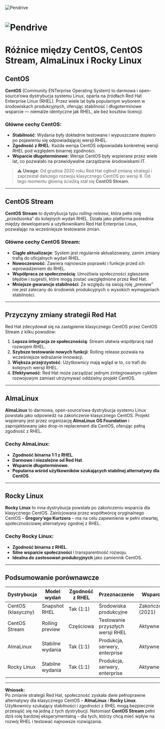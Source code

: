 

![Pendrive](1_04_1_CentOS-CentOSStream.png)
# ![Pendrive](1_04_1_CentOS-CentOSStream.png)

# Różnice między CentOS, CentOS Stream, AlmaLinux i Rocky Linux

## CentOS

**CentOS** (Community ENTerprise Operating System) to darmowa i open-source’owa dystrybucja systemu Linux, oparta na źródłach Red Hat Enterprise Linux (RHEL). Przez wiele lat była popularnym wyborem w środowiskach produkcyjnych, oferując stabilność i długoterminowe wsparcie — niemalże identyczne jak RHEL, ale bez kosztów licencji.

### Główne cechy CentOS:
- **Stabilność**: Wydania były dokładnie testowane i wypuszczane dopiero po pojawieniu się odpowiadającej wersji RHEL.
- **Zgodność z RHEL**: Każda wersja CentOS odpowiadała konkretnej wersji RHEL pod względem binarnej zgodności.
- **Wsparcie długoterminowe**: Wersje CentOS były wspierane przez wiele lat, co pozwalało na przewidywalne zarządzanie środowiskami IT.

> ⚠️ **Uwaga:** Od grudnia 2020 roku Red Hat ogłosił zmianę strategii i zaprzestał dalszego rozwoju klasycznego CentOS po wersji 8. Od tego momentu główną ścieżką stał się **CentOS Stream**.

---

## CentOS Stream

**CentOS Stream** to dystrybucja typu *rolling-release*, która pełni rolę „przedsionka” do kolejnych wydań RHEL. Działa jako platforma pośrednia między deweloperami a użytkownikami Red Hat Enterprise Linux, pozwalając na wcześniejsze testowanie zmian.

### Główne cechy CentOS Stream:
- **Ciągłe aktualizacje**: System jest regularnie aktualizowany, zanim zmiany trafią do oficjalnych wydań RHEL.
- **Nowoczesność**: Zawiera najnowsze poprawki i funkcje przed ich wprowadzeniem do RHEL.
- **Współpraca ze społecznością**: Umożliwia społeczności zgłaszanie błędów i sugestii, które mogą zostać uwzględnione przez Red Hat.
- **Mniejsze gwarancje stabilności**: Ze względu na swoją rolę „preview” nie jest zalecany do środowisk produkcyjnych o wysokich wymaganiach stabilności.

---

## Przyczyny zmiany strategii Red Hat

Red Hat zdecydował się na zastąpienie klasycznego CentOS przez CentOS Stream z kilku powodów:

1. **Lepsza integracja ze społecznością**: Stream ułatwia współpracę nad rozwojem RHEL.
2. **Szybsze testowanie nowych funkcji**: Rolling release pozwala na wcześniejsze wdrażanie innowacji.
3. **Większa przejrzystość**: Użytkownicy mają wgląd w to, co trafi do kolejnych wersji RHEL.
4. **Efektywność**: Red Hat może zarządzać jednym zintegrowanym cyklem rozwojowym zamiast utrzymywać oddzielny projekt CentOS.

---

## AlmaLinux

**AlmaLinux** to darmowa, open-source’owa dystrybucja systemu Linux powstała jako odpowiedź na zakończenie klasycznego CentOS. Projekt wspierany jest przez organizację **AlmaLinux OS Foundation** i zaprojektowany jako drop-in replacement dla CentOS, oferując pełną zgodność z RHEL.

### Cechy AlmaLinux:
- **Zgodność binarna 1:1 z RHEL**.
- **Darmowe i niezależne od Red Hat**.
- **Wsparcie długoterminowe**.
- **Popularna wśród użytkowników szukających stabilnej alternatywy dla CentOS**.

---

## Rocky Linux

**Rocky Linux** to inna dystrybucja powstała po zakończeniu wsparcia dla klasycznego CentOS. Zainicjowana przez współtwórcę oryginalnego CentOS – **Gregory’ego Kurtzera** – ma na celu zapewnienie w pełni otwartej, społecznościowej alternatywy zgodnej z RHEL.

### Cechy Rocky Linux:
- **Zgodność binarna z RHEL**.
- **Silne wsparcie społeczności** i transparentność rozwoju.
- **Idealna do zastosowań produkcyjnych** jako zamiennik CentOS.

---

## Podsumowanie porównawcze

| Dystrybucja     | Model wydań     | Zgodność z RHEL | Przeznaczenie                     | Wsparcie         |
|----------------|------------------|------------------|-----------------------------------|------------------|
| CentOS (klasyczny) | Snapshot RHEL    | Tak (1:1)         | Środowiska produkcyjne            | Zakończone (2021)|
| CentOS Stream   | Rolling preview  | Częściowa        | Testowanie przyszłych wersji RHEL| Aktywne          |
| AlmaLinux       | Stabilne wydania | Tak (1:1)         | Produkcja, serwery, enterprise     | Aktywne          |
| Rocky Linux     | Stabilne wydania | Tak (1:1)         | Produkcja, serwery, enterprise     | Aktywne          |

---

**Wniosek:**  
Po zmianie strategii Red Hat, społeczność zyskała dwie pełnoprawne alternatywy dla klasycznego CentOS – **AlmaLinux** i **Rocky Linux**. Użytkownicy szukający stabilności i zgodności z RHEL mogą bezpiecznie przesiąść się na jedną z tych dystrybucji. Natomiast **CentOS Stream** pełni dziś rolę bardziej eksperymentalną – dla tych, którzy chcą mieć wpływ na rozwój RHEL i testować najnowsze rozwiązania.

